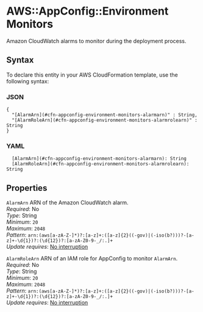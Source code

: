 # AWS::AppConfig::Environment Monitors<a name="aws-properties-appconfig-environment-monitors"></a>

Amazon CloudWatch alarms to monitor during the deployment process\.

## Syntax<a name="aws-properties-appconfig-environment-monitors-syntax"></a>

To declare this entity in your AWS CloudFormation template, use the following syntax:

### JSON<a name="aws-properties-appconfig-environment-monitors-syntax.json"></a>

```
{
  "[AlarmArn](#cfn-appconfig-environment-monitors-alarmarn)" : String,
  "[AlarmRoleArn](#cfn-appconfig-environment-monitors-alarmrolearn)" : String
}
```

### YAML<a name="aws-properties-appconfig-environment-monitors-syntax.yaml"></a>

```
  [AlarmArn](#cfn-appconfig-environment-monitors-alarmarn): String
  [AlarmRoleArn](#cfn-appconfig-environment-monitors-alarmrolearn): String
```

## Properties<a name="aws-properties-appconfig-environment-monitors-properties"></a>

`AlarmArn`  <a name="cfn-appconfig-environment-monitors-alarmarn"></a>
ARN of the Amazon CloudWatch alarm\.  
*Required*: No  
*Type*: String  
*Minimum*: `20`  
*Maximum*: `2048`  
*Pattern*: `arn:(aws[a-zA-Z-]*)?:[a-z]+:([a-z]{2}((-gov)|(-iso(b?)))?-[a-z]+-\d{1})?:(\d{12})?:[a-zA-Z0-9-_/:.]+`  
*Update requires*: [No interruption](https://docs.aws.amazon.com/AWSCloudFormation/latest/UserGuide/using-cfn-updating-stacks-update-behaviors.html#update-no-interrupt)

`AlarmRoleArn`  <a name="cfn-appconfig-environment-monitors-alarmrolearn"></a>
ARN of an IAM role for AppConfig to monitor `AlarmArn`\.  
*Required*: No  
*Type*: String  
*Minimum*: `20`  
*Maximum*: `2048`  
*Pattern*: `arn:(aws[a-zA-Z-]*)?:[a-z]+:([a-z]{2}((-gov)|(-iso(b?)))?-[a-z]+-\d{1})?:(\d{12})?:[a-zA-Z0-9-_/:.]+`  
*Update requires*: [No interruption](https://docs.aws.amazon.com/AWSCloudFormation/latest/UserGuide/using-cfn-updating-stacks-update-behaviors.html#update-no-interrupt)